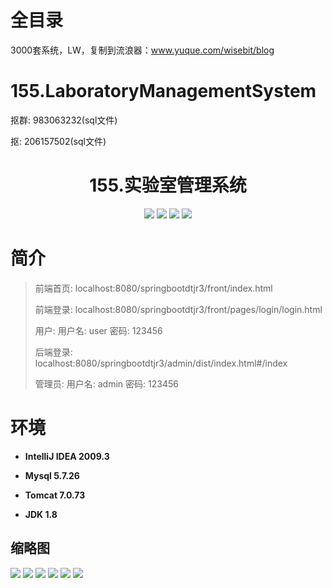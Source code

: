 # 全目录

3000套系统，LW，复制到流浪器：www.yuque.com/wisebit/blog

# 155.LaboratoryManagementSystem

<p>抠群: 983063232(sql文件)</p>
<p>抠: 206157502(sql文件)</p>

<p><h1 align="center">155.实验室管理系统</h1></p>


<p align="center">
	<img src="https://img.shields.io/badge/jdk-1.8-orange.svg"/>
    <img src="https://img.shields.io/badge/springBoot-5.x-lightgrey.svg"/>
    <img src="https://img.shields.io/badge/mysql-5.x-yellow.svg"/>
    <img src="https://img.shields.io/badge/vue-3.x-blue.svg"/>
</p>

# 简介
>
> 
> 
> 前端首页: localhost:8080/springbootdtjr3/front/index.html
>
> 前端登录: localhost:8080/springbootdtjr3/front/pages/login/login.html
>
> 用户: 用户名: user 密码: 123456
>
> 后端登录: localhost:8080/springbootdtjr3/admin/dist/index.html#/index
>
> 管理员: 用户名: admin 密码: 123456



# 环境

- <b>IntelliJ IDEA 2009.3</b>

- <b>Mysql 5.7.26</b>

- <b>Tomcat 7.0.73</b>

- <b>JDK 1.8</b>




## 缩略图

![](https://bitwise.oss-cn-heyuan.aliyuncs.com/2024/9/10/366cdf6d-4d35-4dfa-add8-9b30b4185941.png)
![](https://bitwise.oss-cn-heyuan.aliyuncs.com/2024/9/10/ae5badcc-42d2-43c7-9989-d10330ea9b60.png)
![](https://bitwise.oss-cn-heyuan.aliyuncs.com/2024/9/10/88ad3fb8-01b5-423b-9a50-cd222acf7214.png)
![](https://bitwise.oss-cn-heyuan.aliyuncs.com/2024/9/10/3b572389-aa4d-4605-b5e9-9f4c4fbe83ff.png)
![](https://bitwise.oss-cn-heyuan.aliyuncs.com/2024/9/10/a62867b5-bda8-464b-b16b-2eca1b079a3c.png)
![](https://bitwise.oss-cn-heyuan.aliyuncs.com/2024/9/10/e0ee11c8-47e8-41d0-8cc8-e9f04b697756.png)


